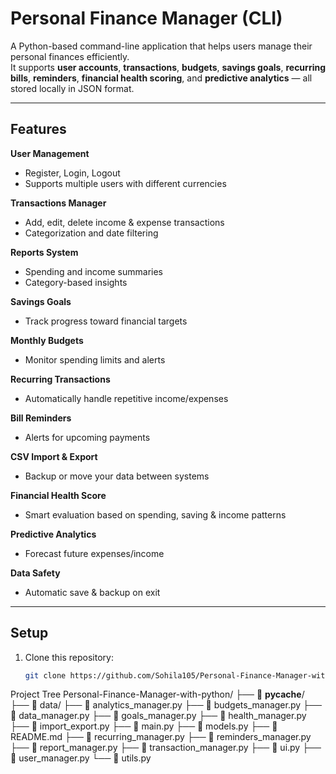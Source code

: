 #  Personal Finance Manager (CLI)
A Python-based command-line application that helps users manage their personal finances efficiently.  
It supports **user accounts**, **transactions**, **budgets**, **savings goals**, **recurring bills**, **reminders**, **financial health scoring**, and **predictive analytics** — all stored locally in JSON format.

---

##  Features

 **User Management**  
- Register, Login, Logout  
- Supports multiple users with different currencies  

 **Transactions Manager**  
- Add, edit, delete income & expense transactions  
- Categorization and date filtering  

 **Reports System**  
- Spending and income summaries  
- Category-based insights  

 **Savings Goals**  
- Track progress toward financial targets  

 **Monthly Budgets**  
- Monitor spending limits and alerts  

 **Recurring Transactions**  
- Automatically handle repetitive income/expenses  

 **Bill Reminders**  
- Alerts for upcoming payments  

 **CSV Import & Export**  
- Backup or move your data between systems  

 **Financial Health Score**  
- Smart evaluation based on spending, saving & income patterns  

 **Predictive Analytics**  
- Forecast future expenses/income  

 **Data Safety**  
- Automatic save & backup on exit

---

##  Setup

1. Clone this repository:  
   ```bash
   git clone https://github.com/Sohila105/Personal-Finance-Manager-with-python.git


Project Tree
Personal-Finance-Manager-with-python/
├── 📁 __pycache__/
├── 📁 data/
├── 📄 analytics_manager.py
├── 📄 budgets_manager.py
├── 📄 data_manager.py
├── 📄 goals_manager.py
├── 📄 health_manager.py
├── 📄 import_export.py
├── 📄 main.py
├── 📄 models.py
├── 📄 README.md
├── 📄 recurring_manager.py
├── 📄 reminders_manager.py
├── 📄 report_manager.py
├── 📄 transaction_manager.py
├── 📄 ui.py
├── 📄 user_manager.py
└── 📄 utils.py
